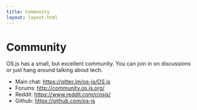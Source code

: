 ```yaml
---
title: Community
layout: layout.html
---
```


# Community

OS.js has a small, but excellent community. You can join in on discussions or just hang around talking about tech.

- Main chat: https://gitter.im/os-js/OS.js
- Forums: http://community.os.js.org/
- Reddit: https://www.reddit.com/r/osjs/
- Github: https://github.com/os-js

